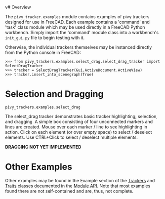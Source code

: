 v# Overview

The `pivy_tracker.examples` module contains examples of pivy trackers designed for use in FreeCAD.  Each example contains a 'command' and 'task' class module which may be used directly in a FreeCAD Python workbench.  Simply import the 'command' module class into a workbench's `init_gui.py` file to begin testing with it.  

Otherwise, the individual trackers themselves may be instanced directly from the Python console in FreeCAD:

    >>> from pivy_trackers.examples.select_drag.select_drag_tracker import SelectDragTracker
    >>> tracker = SelectDragTracker(Gui.ActiveDocument.ActiveView)
    >>> tracker.insert_into_scenegraph(True)

# Selection and Dragging
    pivy_trackers.examples.select_drag

The select_drag tracker demonstrates basic tracker highlighting, selection, and dragging.  A simple box consisting of four unconnected markers and lines are created.  Mouse over each marker / line to see highlighting in action.  Click on each element (or over empty space) to select / deselect elements.  Use CTRL+Click to select / deselect multiple elements.

**DRAGGING NOT YET IMPLEMENTED**

# Other Examples

Other examples may be found in the Example section of the [Trackers](Modules#trackers) and [Traits](Modules#traits) classes documented in the [Module API](Modules).  Note that most examples found there are not self-contained and are, thus, not complete.